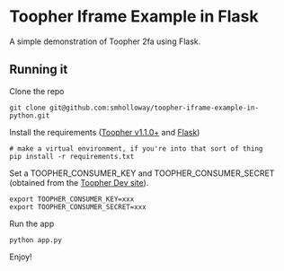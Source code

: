 # Toopher Iframe Example in Flask

A simple demonstration of Toopher 2fa using Flask.

## Running it

Clone the repo

    git clone git@github.com:smholloway/toopher-iframe-example-in-python.git

Install the requirements ([Toopher v1.1.0+](https://github.com/toopher/toopher-python) and [Flask](http://flask.pocoo.org/))

    # make a virtual environment, if you're into that sort of thing
    pip install -r requirements.txt

Set a TOOPHER_CONSUMER_KEY and TOOPHER_CONSUMER_SECRET (obtained from
the [Toopher Dev site](https://dev.toopher.com/)).

    export TOOPHER_CONSUMER_KEY=xxx
    export TOOPHER_CONSUMER_SECRET=xxx

Run the app

    python app.py

Enjoy!

